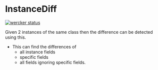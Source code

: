 # InstanceDiff

[![wercker status](https://app.wercker.com/status/afd662348473ee5bec194f2faf85d917/m/master "wercker status")](https://app.wercker.com/project/byKey/afd662348473ee5bec194f2faf85d917)

Given 2 instances of the same class then the difference can be detected using this.
- This can find the differences of 
  - all instance fields
  - specific fields
  - all fields ignoring specific fields.
